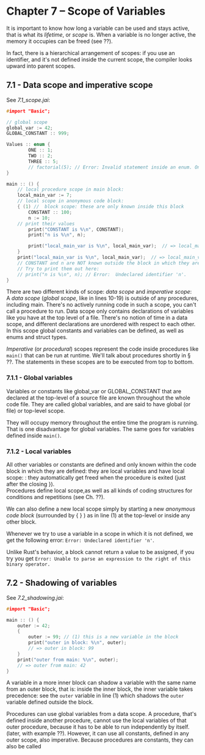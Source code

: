 # Chapter 7 – Scope of Variables
It is important to know how long a variable can be used and stays active, that is what its _lifetime_, or _scope_ is. When a variable is no longer active, the memory it occupies can be freed (see ??).

In fact, there is a hierarchical arrangement of scopes: if you use an identifier, and it's not defined inside the current scope, the compiler looks upward into parent scopes.

## 7.1 - Data scope and imperative scope                                           
See _7.1_scope.jai_:

```c++
#import "Basic";

// global scope
global_var := 42;
GLOBAL_CONSTANT :: 999;

Values :: enum {
        ONE :: 1;
        TWO :: 2;
        THREE :: 5;
        // factorial(5); // Error: Invalid statement inside an enum. Only declarations, bare identifiers, and #if are supported.
}

main :: () {
    // local procedure scope in main block:
    local_main_var := 7;
    // local scope in anonymous code block:
    { (1) //  block scope: these are only known inside this block
        CONSTANT :: 100;
        n := 10;
    // print their values
        print("CONSTANT is %\n", CONSTANT);
        print("n is %\n", n);

        print("local_main_var is %\n", local_main_var);  // => local_main_var is 7
    }
    print("local_main_var is %\n", local_main_var);  // => local_main_var is 7
    // CONSTANT and n are NOT known outside the block in which they are defined
    // Try to print them out here:
    // print("n is %\n", n); // Error:  Undeclared identifier 'n'.
}
```

There are two different kinds of scope: _data scope_ and _imperative scope_:  
  A _data scope_ (_global scope_, like in lines 10-19) is outside of any procedures, including main. There's no actively running code in such a scope, you can't call a procedure to run. Data scope only contains declarations of variables like you have at the top level of a file. There's no notion of time in a data scope, and different declarations are unordered with respect to each other. In this scope global constants and variables can be defined, as well as enums and struct types.  

  _Imperative_ (or _procedural_) scopes represent the code inside procedures like `main()` that can be run at runtime. We'll talk about procedures shortly in § ??.
  The statements in these scopes are to be executed from top to bottom.

### 7.1.1 - Global variables
Variables or constants like global_var or 
GLOBAL_CONSTANT that are declared at the top-level of a source file are known throughout the whole code file. They are called global variables, and are said to have global (or file) or top-level scope.  

They will occupy memory throughout the entire time the program is running. That is one disadvantage for global variables. The same goes for variables defined inside `main()`. 

### 7.1.2 - Local variables
All other variables or constants are defined and only known within the code block in which they are defined: they are local variables and have local scope: : they automatically get freed when the procedure is exited (just after the closing }).   
Procedures define local scope,as well as all kinds of coding structures for conditions and repetitions (see Ch. ??).

We can also define a new local scope simply by starting a new _anonymous code block_  (surrounded by { } ) as in line (1) at the top-level or inside any other block. 

Whenever we try to use a variable in a scope in which it is not defined, we get the following error: `Error: Undeclared identifier 'n'`.

Unlike Rust's behavior, a block cannot return a value to be assigned, if you try you get  `Error: Unable to parse an expression to the right of this binary operator.`

## 7.2 - Shadowing of variables
See _7.2_shadowing.jai_:


```c++
#import "Basic";

main :: () {
    outer := 42;
    {
        outer := 99; // (1) this is a new variable in the block
        print("outer in block: %\n", outer); 
        // => outer in block: 99
    }
    print("outer from main: %\n", outer);    
    // => outer from main: 42
}
```

A variable in a more inner block can shadow a variable with the same name from an outer block, that is: inside the inner block, the inner variable takes precedence: see the `outer` variable in line (1) which shadows the `outer` variable defined outside the block.

Procedures can use global variables from a data scope.
A procedure, that's defined inside another procedure, cannot use the local variables of that outer procedure, because it has to be able to run independently by itself.(later, with example ??). However, it can use all constants, defined in any outer scope, also imperative. Because procedures are constants, they can also be called  

